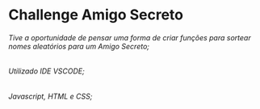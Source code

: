 # Challenge Amigo Secreto

###### Tive a oportunidade de pensar uma forma de criar funções para sortear nomes aleatórios para um Amigo Secreto;
###### Utilizado IDE VSCODE;
###### Javascript, HTML e CSS;

